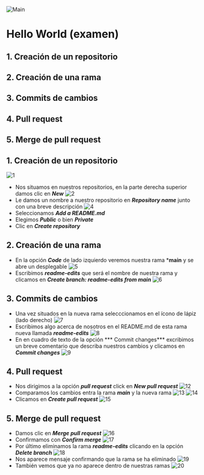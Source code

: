 ![Main](https://github.com/AdalidTacubeno/hello-world-examen/blob/main/images/imagenes/main.jpg) 
# Hello World (examen)

## 1. Creación de un repositorio
## 2. Creación de una rama
## 3. Commits de cambios
## 4. Pull request
## 5. Merge de pull request

## 1. Creación de un repositorio
![1](https://github.com/AdalidTacubeno/hello-world-examen/blob/main/images/imagenes/1.png) 
* Nos situamos en nuestros repositorios, en la parte derecha superior damos clic en ***New***
![2](https://github.com/AdalidTacubeno/hello-world-examen/blob/main/images/imagenes/2.png) 
* Le damos un nombre a nuestro repositorio en ***Repository name*** junto con una breve descripción
![4](https://github.com/AdalidTacubeno/hello-world-examen/blob/main/images/imagenes/4.png)
* Seleccionamos ***Add a README.md***
* Elegimos ***Public*** o bien ***Private***
* Clic en ***Create repository***

## 2. Creación de una rama
* En la opción ***Code*** de lado izquierdo veremos nuestra rama ***main** y se abre un desplegable
![5](https://github.com/AdalidTacubeno/hello-world-examen/blob/main/images/imagenes/5.png)
* Escribimos ***readme-edits*** que será el nombre de nuestra rama y clicamos en ***Create branch: readme-edits from main***
![6](https://github.com/AdalidTacubeno/hello-world-examen/blob/main/images/imagenes/6.png)

## 3. Commits de cambios
* Una vez situados en la nueva rama selecccionamos en el ícono de lápiz (lado derecho) 
![7](https://github.com/AdalidTacubeno/hello-world-examen/blob/main/images/imagenes/7.png)
* Escribimos algo acerca de nosotros en  el README.md de esta rama nueva llamada ***readme-edits***
![8](https://github.com/AdalidTacubeno/hello-world-examen/blob/main/images/imagenes/8.png)
* En en cuadro de texto de la opción *** Commit changes*** excribimos un breve comentario que describa nuestros cambios y clicamos en ***Commit changes***
![9](https://github.com/AdalidTacubeno/hello-world-examen/blob/main/images/imagenes/9.png)
## 4. Pull request
* Nos dirigimos a la opción ***pull request*** click en ***New pull request***
![12](https://github.com/AdalidTacubeno/hello-world-examen/blob/main/images/imagenes/12.png)
* Comparamos los cambios entra la rama ***main*** y la nueva rama
![13](https://github.com/AdalidTacubeno/hello-world-examen/blob/main/images/imagenes/13.png)
![14](https://github.com/AdalidTacubeno/hello-world-examen/blob/main/images/imagenes/14.png)
* Clicamos en ***Create pull request***
![15](https://github.com/AdalidTacubeno/hello-world-examen/blob/main/images/imagenes/15.png)

## 5. Merge de pull request
* Damos clic en ***Merge pull request***
![16](https://github.com/AdalidTacubeno/hello-world-examen/blob/main/images/imagenes/16.png)
* Confirmamos con ***Confirm merge***
![17](https://github.com/AdalidTacubeno/hello-world-examen/blob/main/images/imagenes/17.png)
* Por último eliminamos la rama ***readme-edits*** clicando en la opción ***Delete branch***
![18](https://github.com/AdalidTacubeno/hello-world-examen/blob/main/images/imagenes/18.png)
* Nos aparece mensaje confirmando que la rama se ha eliminado
![19](https://github.com/AdalidTacubeno/hello-world-examen/blob/main/images/imagenes/19.png)
* También vemos que ya no aparece dentro de nuestras ramas
![20](https://github.com/AdalidTacubeno/hello-world-examen/blob/main/images/imagenes/20.png)


